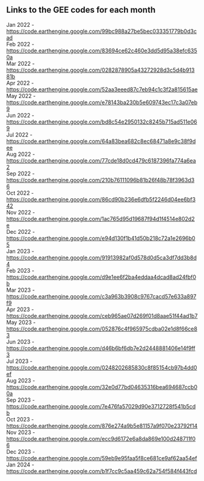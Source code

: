 ## Links to the GEE codes for each month

Jan 2022 - https://code.earthengine.google.com/99bc988a27be5bec033351779b0d3cad \
Feb 2022 - https://code.earthengine.google.com/83694ce62c460e3dd5d95a38efc6350a \
Mar 2022 - https://code.earthengine.google.com/0282878905a43272928d3c5d4b91381b \
Apr 2022 - https://code.earthengine.google.com/52aa3eeed87c7eb94c1c3f2a815615ae \
May 2022 - https://code.earthengine.google.com/e78143ba230b5e609743ec17c3a07eb9 \
Jun 2022 - https://code.earthengine.google.com/bd8c54e2950132c8245b715ad511e069 \
Jul 2022 - https://code.earthengine.google.com/64a83bea682c8ec68471a8e9c38f9dee \
Aug 2022 - https://code.earthengine.google.com/77cde18d0cd479c6187396fa774a6ea2 \
Sep 2022 - https://code.earthengine.google.com/210b76111096b81b26f48b78f3963d36 \
Oct 2022 - https://code.earthengine.google.com/86cd90b236e6dfb5f2246d04ee6bf342 \
Nov 2022 - https://code.earthengine.google.com/1ac765d95d19687f94d1f4514e802d2e \
Dec 2022 - https://code.earthengine.google.com/e94d130f1b41d50b218c72a1e2696b05 \
Jan 2023 - https://code.earthengine.google.com/91913982af0d578d0d5ca3df7dd3b8d4 \
Feb 2023 - https://code.earthengine.google.com/d9e1ee6f2ba4eddaa4dcad8ad24fbf0b \
Mar 2023 - https://code.earthengine.google.com/c3a963b3908c9767cacd57e633a897f9 \
Apr 2023 - https://code.earthengine.google.com/ceb965ae07d269f01d8aae51f44ad1b7 \
May 2023 - https://code.earthengine.google.com/052876c4f965975cdba02e1d8f66ce83 \
Jun 2023 - https://code.earthengine.google.com/d46b6bf6db7e2d2448881406e14f9ff3 \
Jul 2023 - https://code.earthengine.google.com/0248202685830c8f85154cb97b4dd0ef \
Aug 2023 - https://code.earthengine.google.com/32e0d77bd04635316bea694687ccb00a \
Sep 2023 - https://code.earthengine.google.com/7e476fa57029d90e3712728f541b5cdb \
Oct 2023 - https://code.earthengine.google.com/876e274a9b5e81157a9f070e23792f14 \
Nov 2023 - https://code.earthengine.google.com/ecc9d6172e6a8da869e100d248711f06 \
Dec 2023 - https://code.earthengine.google.com/59eb9e95faa5f8ce681ce9af62aa54ef \
Jan 2024 - https://code.earthengine.google.com/b1f7cc9c5aa459c62a754f584f443fcd 
